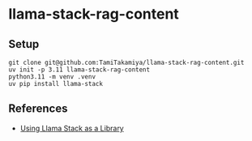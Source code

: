 # llama-stack-rag-content

## Setup

```commandline
git clone git@github.com:TamiTakamiya/llama-stack-rag-content.git
uv init -p 3.11 llama-stack-rag-content
python3.11 -m venv .venv
uv pip install llama-stack

```

## References
- [Using Llama Stack as a Library](https://llama-stack.readthedocs.io/en/latest/distributions/importing_as_library.html)